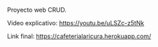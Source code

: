 Proyecto web CRUD. 

Video explicativo: https://youtu.be/uLSZc-z5tNk 

Link final: https://cafeterialaricura.herokuapp.com/
